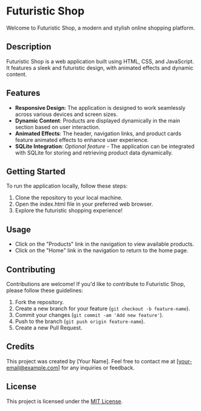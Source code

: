 # Futuristic Shop

Welcome to Futuristic Shop, a modern and stylish online shopping platform.

## Description

Futuristic Shop is a web application built using HTML, CSS, and JavaScript. It features a sleek and futuristic design, with animated effects and dynamic content.

## Features

- **Responsive Design**: The application is designed to work seamlessly across various devices and screen sizes.
- **Dynamic Content**: Products are displayed dynamically in the main section based on user interaction.
- **Animated Effects**: The header, navigation links, and product cards feature animated effects to enhance user experience.
- **SQLite Integration**: *Optional feature* - The application can be integrated with SQLite for storing and retrieving product data dynamically.

## Getting Started

To run the application locally, follow these steps:

1. Clone the repository to your local machine.
2. Open the index.html file in your preferred web browser.
3. Explore the futuristic shopping experience!

## Usage

- Click on the "Products" link in the navigation to view available products.
- Click on the "Home" link in the navigation to return to the home page.

## Contributing

Contributions are welcome! If you'd like to contribute to Futuristic Shop, please follow these guidelines:

1. Fork the repository.
2. Create a new branch for your feature (`git checkout -b feature-name`).
3. Commit your changes (`git commit -am 'Add new feature'`).
4. Push to the branch (`git push origin feature-name`).
5. Create a new Pull Request.

## Credits

This project was created by [Your Name]. Feel free to contact me at [your-email@example.com] for any inquiries or feedback.

## License

This project is licensed under the [MIT License](LICENSE).
